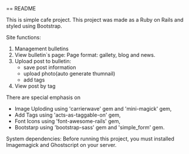== README

This is simple cafe project. This project was made as a Ruby on Rails and styled using Bootstrap.

Site functions:
1. Management bulletins
2. View bulletin`s page: Page format: gallety, blog and news.
3. Upload post to bulletin:
    - save post information
    - upload photo(auto generate thumnail)
    - add tags
4. View post by tag
 
There are special emphasis on 
- Image Uploding using 'carrierwave' gem and 'mini-magick' gem,
- Add Tags using 'acts-as-taggable-on' gem,
- Font Icons using 'font-awesome-rails' gem,
- Bootstarp using  'bootstrap-sass' gem and 'simple_form' gem.

System dependencies:
Before running this project, you must installed Imagemagick and Ghostscript on your server.
